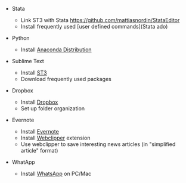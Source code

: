 * Stata
  - Link ST3 with Stata https://github.com/mattiasnordin/StataEditor
  - Install frequently used [user defined commands](Stata ado)

* Python 
  - Install [Anaconda Distribution](https://www.anaconda.com/distribution/)

* Sublime Text
  - Install [ST3](https://www.sublimetext.com/)
  - Download frequently used packages

* Dropbox
  - Install [Dropbox](https://www.dropbox.com/)
  - Set up folder organization

* Evernote
  - Install [Evernote](https://evernote.com/)
  - Install [Webclipper](https://evernote.com/products/webclipper) extension 
  - Use webclipper to save interesting news articles (in "simplified article" format)

* WhatApp
  - Install [WhatsApp](https://www.whatsapp.com/download/) on PC/Mac
